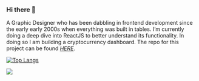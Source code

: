 ### Hi there 👋

A Graphic Designer who has been dabbling in frontend development since the early early 2000s when everything was built in tables. I’m currently doing a deep dive into ReactJS to better understand its functionality. In doing so I am building a cryptocurrency dashboard. The repo for this project can be found <a href="https://github.com/spais/crypto-dashboard.git"><i>HERE</i></a>.

<!--
**spais/spais** is a ✨ _special_ ✨ repository because its `README.md` (this file) appears on your GitHub profile.

Here are some ideas to get you started:

- 🔭 I’m currently working on ...
- 🌱 I’m currently learning ...
- 👯 I’m looking to collaborate on ...
- 🤔 I’m looking for help with ...
- 💬 Ask me about ...
- 📫 How to reach me: ...
- 😄 Pronouns: ...
- ⚡ Fun fact: ...
-->

[![Top Langs](https://github-readme-stats.vercel.app/api/top-langs/?username=spais)](https://github.com/spais/github-readme-stats)

![](https://komarev.com/ghpvc/?username=spais)
